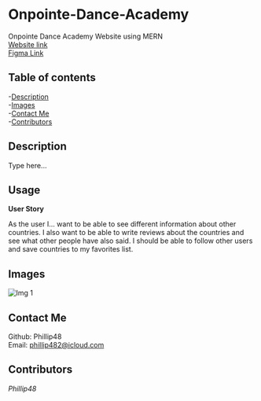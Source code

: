 # Onpointe-Dance-Academy
Onpointe Dance Academy Website using MERN   
[Website link]()  
[Figma Link](https://www.figma.com/file/SbjGl5dPLodUsyI0IEsJN8/On-pointe-dance-academy?node-id=0%3A1)  
## Table of contents   
-[Description](#Description)   
-[Images](#Images)     
-[Contact Me](#Contact-Me)     
-[Contributors](#Contributors)  

## Description  
Type here...

## Usage

**User Story**

As the user I...  want to be able to see different information about other countries. I also want to be able to write reviews about the countries and see what other people have also said. I should be able to follow other users and save countries to my favorites list.
  
## Images  
![Img 1]()  

## Contact Me  
Github: Phillip48  
Email: phillip482@icloud.com  

## Contributors  
*Phillip48*  
